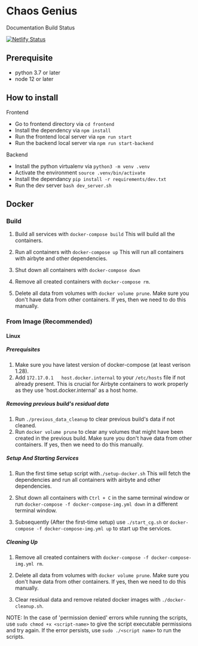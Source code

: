 # Chaos Genius

Documentation Build Status

[![Netlify Status](https://api.netlify.com/api/v1/badges/1a934fc6-f09d-46ab-9ce5-3a521323b2b6/deploy-status)](https://app.netlify.com/sites/practical-wescoff-5294ef/deploys)

## Prerequisite

- python 3.7 or later
- node 12 or later


## How to install

Frontend

- Go to frontend directory via `cd frontend`
- Install the dependency via `npm install`
- Run the frontend local server via `npm run start`
- Run the backend local server via `npm run start-backend`


Backend

- Install the python virtualenv via `python3 -m venv .venv`
- Activate the environment `source .venv/bin/activate`
- Install the dependancy `pip install -r requirements/dev.txt`
- Run the dev server `bash dev_server.sh`



## Docker

### Build 

1. Build all services with `docker-compose build`
   This will build all the containers.

2. Run all containers with `docker-compose up`
   This will run all containers with airbyte and other dependencies.

3. Shut down all containers with `docker-compose down`

4.  Remove all created containers with `docker-compose rm`.

5. Delete all data from volumes with `docker volume prune`. 
   Make sure you don't have data from other containers. If yes, then we need to do this manually.

### From Image (Recommended)

#### Linux
##### Prerequisites
1. Make sure you have latest version of docker-compose (at least verison 1.28).
2. Add `172.17.0.1   host.docker.internal` to your `/etc/hosts` file if not already present. This is crucial for Airbyte containers to work properly as they use 'host.docker.internal' as a host home.

##### Removing previous build's residual data
1. Run `./previous_data_cleanup` to clear previous build's data if not cleaned.
2. Run `docker volume prune` to clear any volumes that might have been created in the previous build. Make sure you don't have data from other containers. If yes, then we need to do this manually.

##### Setup And Starting Services
1. Run the first time setup script with`./setup-docker.sh`
   This will fetch the dependencies and run all containers with airbyte and other dependencies.

2. Shut down all containers with `Ctrl + C` in the same terminal window or run `docker-compose -f docker-compose-img.yml down` in a different terminal window.

3. Subsequently (After the first-time setup) use `./start_cg.sh` or `docker-compose -f docker-compose-img.yml up` to start up the services.

##### Cleaning Up
1. Remove all created containers with `docker-compose -f docker-compose-img.yml rm`.

2. Delete all data from volumes with `docker volume prune`.
   Make sure you don't have data from other containers. If yes, then we need to do this manually.

3. Clear residual data and remove related docker images with `./docker-cleanup.sh`. 

NOTE: In the case of 'permission denied' errors while running the scripts, use `sudo chmod +x <script-name>` to give the script executable permissions and try again. If the error persists, use `sudo ./<script name>` to run the scripts.
